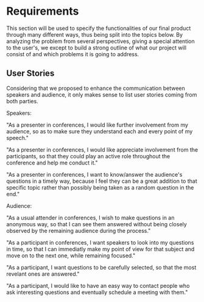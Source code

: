 # Requirements

This section will be used to specify the functionalities of our final product through many different ways, thus being split into the topics below.
By analyzing the problem from several perspectives, giving a special attention to the user's, we except to build a strong outline of what our project will consist of and which problems it is going to address. 

## User Stories

Considering that we proposed to enhance the communication between speakers and audience, it only makes sense to list user stories coming from both parties.

Speakers:

"As a presenter in conferences, I would like further involvement from my audience, so as to make sure they understand each and every point of my speech."

"As a presenter in conferences, I would like appreciate involvement from the participants, so that they could play an active role throughout the conference and help me conduct it."

"As a presenter in conferences, I want to know/answer the audience's questions in a timely way, because I feel they can be a great addition to that specific topic rather than possibly being taken as a random question in the end."

Audience:

"As a usual attender in conferences, I wish to make questions in an anonymous way, so that I can see them answered without being closely observed by the remaining audience during the process."

"As a participant in conferences, I want speakers to look into my questions in time, so that I can immediatly make my point of view for that subject and move on to the next one, while remaining focused."

"As a participant, I want questions to be carefully selected, so that the most revelant ones are answered."

"As a participant, I would like to have an easy way to contact people who ask interesting questions and eventually schedule a meeting with them."
